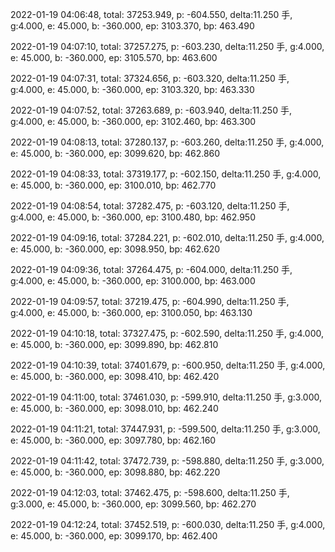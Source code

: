 2022-01-19 04:06:48, total: 37253.949, p: -604.550, delta:11.250 手, g:4.000, e: 45.000, b: -360.000, ep: 3103.370, bp: 463.490

2022-01-19 04:07:10, total: 37257.275, p: -603.230, delta:11.250 手, g:4.000, e: 45.000, b: -360.000, ep: 3105.570, bp: 463.600

2022-01-19 04:07:31, total: 37324.656, p: -603.320, delta:11.250 手, g:4.000, e: 45.000, b: -360.000, ep: 3103.320, bp: 463.330

2022-01-19 04:07:52, total: 37263.689, p: -603.940, delta:11.250 手, g:4.000, e: 45.000, b: -360.000, ep: 3102.460, bp: 463.300

2022-01-19 04:08:13, total: 37280.137, p: -603.260, delta:11.250 手, g:4.000, e: 45.000, b: -360.000, ep: 3099.620, bp: 462.860

2022-01-19 04:08:33, total: 37319.177, p: -602.150, delta:11.250 手, g:4.000, e: 45.000, b: -360.000, ep: 3100.010, bp: 462.770

2022-01-19 04:08:54, total: 37282.475, p: -603.120, delta:11.250 手, g:4.000, e: 45.000, b: -360.000, ep: 3100.480, bp: 462.950

2022-01-19 04:09:16, total: 37284.221, p: -602.010, delta:11.250 手, g:4.000, e: 45.000, b: -360.000, ep: 3098.950, bp: 462.620

2022-01-19 04:09:36, total: 37264.475, p: -604.000, delta:11.250 手, g:4.000, e: 45.000, b: -360.000, ep: 3100.000, bp: 463.000

2022-01-19 04:09:57, total: 37219.475, p: -604.990, delta:11.250 手, g:4.000, e: 45.000, b: -360.000, ep: 3100.050, bp: 463.130

2022-01-19 04:10:18, total: 37327.475, p: -602.590, delta:11.250 手, g:4.000, e: 45.000, b: -360.000, ep: 3099.890, bp: 462.810

2022-01-19 04:10:39, total: 37401.679, p: -600.950, delta:11.250 手, g:4.000, e: 45.000, b: -360.000, ep: 3098.410, bp: 462.420

2022-01-19 04:11:00, total: 37461.030, p: -599.910, delta:11.250 手, g:3.000, e: 45.000, b: -360.000, ep: 3098.010, bp: 462.240

2022-01-19 04:11:21, total: 37447.931, p: -599.500, delta:11.250 手, g:3.000, e: 45.000, b: -360.000, ep: 3097.780, bp: 462.160

2022-01-19 04:11:42, total: 37472.739, p: -598.880, delta:11.250 手, g:3.000, e: 45.000, b: -360.000, ep: 3098.880, bp: 462.220

2022-01-19 04:12:03, total: 37462.475, p: -598.600, delta:11.250 手, g:3.000, e: 45.000, b: -360.000, ep: 3099.560, bp: 462.270

2022-01-19 04:12:24, total: 37452.519, p: -600.030, delta:11.250 手, g:4.000, e: 45.000, b: -360.000, ep: 3099.170, bp: 462.400